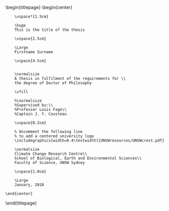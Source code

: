 <!--
For latest UNSW requirements see here:
https://research.unsw.edu.au/thesis-submission

For Thesis Format Guide see here:
https://research.unsw.edu.au/sites/default/files/documents/thesis_format_guide_-_most_recent_vers_10.pdf

Except where otherwise noted, content in this thesis is licensed under a Creative Commons Attribution 4.0 License (http://creativecommons.org/licenses/by/4.0), which permits unrestricted use, distribution, and reproduction in any medium, provided the original work is properly cited. Copyright 2015,Tom Pollard.

ammended for UNSW by Mathew Lipson, 2018
-->

\begin{titlepage}
    \begin{center}

        \vspace*{1.5cm}
        
        \huge
        This is the title of the thesis
        
        \vspace{2.5cm}
        
        \Large
        Firstname Surname

        \vspace{4.5cm}


        \normalsize
        A thesis in fulfilment of the requirements for \\
        the degree of Doctor of Philosophy
        
        \vfill
        
        %\normalsize
        %Supervised by:\\
        %Professor Louis Fage\\
        %Captain J. Y. Cousteau

        \vspace{0.2cm}

        % Uncomment the following line
        % to add a centered university logo
        \includegraphics[width=0.4\textwidth]{UNSWresources/UNSWcrest.pdf}
        
        \normalsize
        Climate Change Research Centre\\
        School of Biological, Earth and Environmental Sciences\\
        Faculty of Science, UNSW Sydney

        \vspace{1.0cm}

        \Large
        January, 2018

    \end{center}
\end{titlepage}
